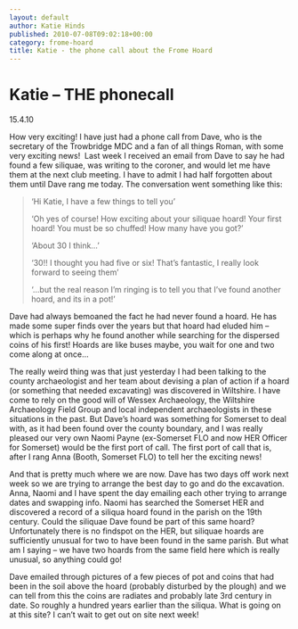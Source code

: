 ```yaml
---
layout: default
author: Katie Hinds
published: 2010-07-08T09:02:18+00:00
category: frome-hoard
title: Katie - the phone call about the Frome Hoard
---
```


Katie – THE phonecall
=====================

15.4.10

How very exciting! I have just had a phone call from Dave, who is the secretary of the Trowbridge MDC and a fan of all things Roman, with some very exciting news!  Last week I received an email from Dave to say he had found a few siliquae, was writing to the coroner, and would let me have them at the next club meeting. I have to admit I had half forgotten about them until Dave rang me today. The conversation went something like this:

> ‘Hi Katie, I have a few things to tell you’
>
> ‘Oh yes of course! How exciting about your siliquae hoard! Your first hoard! You must be so chuffed! How many have you got?’
>
> ‘About 30 I think…’
>
> ‘30!! I thought you had five or six! That’s fantastic, I really look forward to seeing them’
>
> ‘…but the real reason I’m ringing is to tell you that I’ve found another hoard, and its in a pot!’

Dave had always bemoaned the fact he had never found a hoard. He has made some super finds over the years but that hoard had eluded him – which is perhaps why he found another while searching for the dispersed coins of his first! Hoards are like buses maybe, you wait for one and two come along at once…

The really weird thing was that just yesterday I had been talking to the county archaeologist and her team about devising a plan of action if a hoard (or something that needed excavating) was discovered in Wiltshire. I have come to rely on the good will of Wessex Archaeology, the Wiltshire Archaeology Field Group and local independent archaeologists in these situations in the past. But Dave’s hoard was something for Somerset to deal with, as it had been found over the county boundary, and I was really pleased our very own Naomi Payne (ex-Somerset FLO and now HER Officer for Somerset) would be the first port of call. The first port of call that is, after I rang Anna (Booth, Somerset FLO) to tell her the exciting news!

And that is pretty much where we are now. Dave has two days off work next week so we are trying to arrange the best day to go and do the excavation. Anna, Naomi and I have spent the day emailing each other trying to arrange dates and swapping info. Naomi has searched the Somerset HER and discovered a record of a siliqua hoard found in the parish on the 19th century. Could the siliquae Dave found be part of this same hoard? Unfortunately there is no findspot on the HER, but siliquae hoards are sufficiently unusual for two to have been found in the same parish. But what am I saying – we have two hoards from the same field here which is really unusual, so anything could go!

Dave emailed through pictures of a few pieces of pot and coins that had been in the soil above the hoard (probably disturbed by the plough) and we can tell from this the coins are radiates and probably late 3rd century in date. So roughly a hundred years earlier than the siliqua. What is going on at this site? I can’t wait to get out on site next week!

